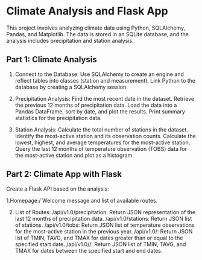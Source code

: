 # Climate Analysis and Flask App
This project involves analyzing climate data using Python, SQLAlchemy, Pandas, and Matplotlib. The data is stored in an SQLite database, and the analysis includes precipitation and station analysis.

## Part 1: Climate Analysis
1. Connect to the Database:
  Use SQLAlchemy to create an engine and reflect tables into classes (station and measurement).
  Link Python to the database by creating a SQLAlchemy session.

2. Precipitation Analysis:
  Find the most recent date in the dataset.
  Retrieve the previous 12 months of precipitation data.
  Load the data into a Pandas DataFrame, sort by date, and plot the results.
  Print summary statistics for the precipitation data.

3. Station Analysis:
  Calculate the total number of stations in the dataset.
  Identify the most-active station and its observation counts.
  Calculate the lowest, highest, and average temperatures for the most-active station.
  Query the last 12 months of temperature observation (TOBS) data for the most-active station and plot as a histogram.

## Part 2: Climate App with Flask
Create a Flask API based on the analysis:

1.Homepage:/
  Welcome message and list of available routes.

2. List of Routes:
  /api/v1.0/precipitation: Return JSON representation of the last 12 months of precipitation data.
  /api/v1.0/stations: Return JSON list of stations.
  /api/v1.0/tobs: Return JSON list of temperature observations for the most-active station in the previous year.
  /api/v1.0/<start>: Return JSON list of TMIN, TAVG, and TMAX for dates greater than or equal to the specified start date.
  /api/v1.0/<start>/<end>: Return JSON list of TMIN, TAVG, and TMAX for dates between the specified start and end dates.
